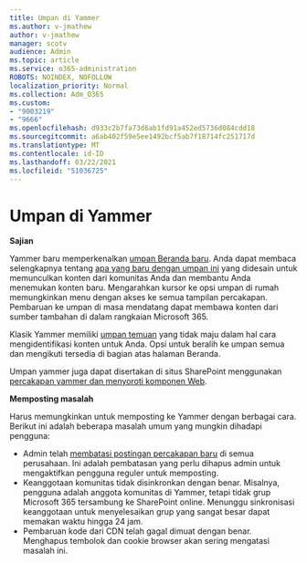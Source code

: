 ```yaml
---
title: Umpan di Yammer
ms.author: v-jmathew
author: v-jmathew
manager: scotv
audience: Admin
ms.topic: article
ms.service: o365-administration
ROBOTS: NOINDEX, NOFOLLOW
localization_priority: Normal
ms.collection: Adm_O365
ms.custom:
- "9003219"
- "9666"
ms.openlocfilehash: d933c2b7fa73d6ab1fd91a452ed5736d084cdd18
ms.sourcegitcommit: a6ab402f59e5ee1492bcf5ab7f18714fc251717d
ms.translationtype: MT
ms.contentlocale: id-ID
ms.lasthandoff: 03/22/2021
ms.locfileid: "51036725"
---
```

# <a name="feeds-in-yammer"></a>Umpan di Yammer

**Sajian**

Yammer baru memperkenalkan [umpan Beranda baru](https://support.microsoft.com/office/what-s-in-the-yammer-home-feed-8fff52dd-5b38-468c-b963-fa4c6a4f9254). Anda dapat membaca selengkapnya tentang [apa yang baru dengan umpan ini](https://techcommunity.microsoft.com/t5/yammer-blog/yammer-discovery-what-is-in-my-feed/ba-p/1596230) yang didesain untuk memunculkan konten dari komunitas Anda dan membantu Anda menemukan konten baru. Mengarahkan kursor ke opsi umpan di rumah memungkinkan menu dengan akses ke semua tampilan percakapan. Pembaruan ke umpan di masa mendatang dapat membawa konten dari sumber tambahan di dalam rangkaian Microsoft 365.

Klasik Yammer memiliki [umpan temuan](https://support.microsoft.com/office/what-s-in-the-yammer-discovery-feed-28ba9a79-2bde-4e7c-8420-db2296c3ca49) yang tidak maju dalam hal cara mengidentifikasi konten untuk Anda. Opsi untuk beralih ke umpan semua dan mengikuti tersedia di bagian atas halaman Beranda.

Umpan yammer juga dapat disertakan di situs SharePoint menggunakan [percakapan yammer dan menyoroti komponen Web](https://support.microsoft.com/office/use-a-yammer-web-part-in-sharepoint-online-a53cfa0c-3d09-42c8-a286-1038a81c59da).

**Memposting masalah**

Harus memungkinkan untuk memposting ke Yammer dengan berbagai cara. Berikut ini adalah beberapa masalah umum yang mungkin dihadapi pengguna:

- Admin telah [membatasi postingan percakapan baru](https://support.microsoft.com/office/restrict-all-company-posts-in-yammer-3219d2ae-db15-4c9f-9dd2-28559ae39a97) di semua perusahaan. Ini adalah pembatasan yang perlu dihapus admin untuk mengaktifkan pengguna reguler untuk memposting.
- Keanggotaan komunitas tidak disinkronkan dengan benar. Misalnya, pengguna adalah anggota komunitas di Yammer, tetapi tidak grup Microsoft 365 tersambung ke SharePoint online. Menunggu sinkronisasi keanggotaan untuk menyelesaikan grup yang sangat besar dapat memakan waktu hingga 24 jam.
- Pembaruan kode dari CDN telah gagal dimuat dengan benar. Menghapus tembolok dan cookie browser akan sering mengatasi masalah ini.
